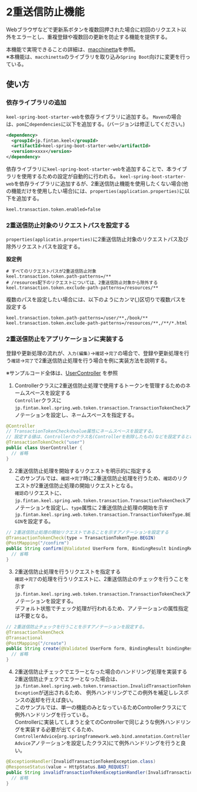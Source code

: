 # 2重送信防止機能
Webブラウザなどで更新系ボタンを複数回押された場合に初回のリクエスト以外をエラーとし、重複登録や複数回の更新を防止する機能を提供する。

本機能で実現できることの詳細は、[macchinetta](https://macchinetta.github.io/server-guideline-thymeleaf/1.5.1.RELEASE/ja/ArchitectureInDetail/WebApplicationDetail/DoubleSubmitProtection.html)を参照。  
※本機能は、`macchinetta`のライブラリを取り込み`Spring Boot`向けに変更を行っている。

## 使い方
### 依存ライブラリの追加
`keel-spring-boot-starter-web`を依存ライブラリに追加する。
`Maven`の場合は、`pom`に`dependencies`に以下を追加する。(バージョンは修正してください。)
```xml
<dependency>
  <groupId>jp.fintan.keel</groupId>
  <artifactId>keel-spring-boot-starter-web</artifactId>
  <version>xxxx</version>
</dependency>
```

依存ライブラリに`keel-spring-boot-starter-web`を追加することで、本ライブラリを使用するための設定が自動的に行われる。
`keel-spring-boot-starter-web`を依存ライブラリに追加するが、2重送信防止機能を使用したくない場合(他の機能だけを使用したい場合)には、`properties(application.properties)`に以下を追加する。  
```properties
keel.transaction.token.enabled=false
```

### 2重送信防止対象のリクエストパスを設定する
`properties(applicatin.properties)`に2重送信防止対象のリクエストパス及び除外リクエストパスを設定する。

**設定例**  
```properties
# すべてのリクエストパスが2重送信防止対象
keel.transaction.token.path-patterns=/**
# /resources配下のリクエストについては、2重送信防止対象から除外する
keel.transaction.token.exclude-path-patterns=/resources/**
```
複数のパスを設定したい場合には、以下のようにカンマ(,)区切りで複数パスを設定する
```properties
keel.transaction.token.path-patterns=/user/**,/book/**
keel.transaction.token.exclude-path-patterns=/resources/**,/**/*.html
```

### 2重送信防止をアプリケーションに実装する
登録や更新処理の流れが、`入力(編集)`→`確認`→`完了`の場合で、登録や更新処理を行う`確認`→`完了`で2重送信防止処理を行う場合を例に実装方法を説明する。

※サンプルコード全体は、[UserController](../../keel-spring-enhance-samples/keel-transaction-token-check-sample/src/main/java/jp/fintan/keel/spring/sample/web/token/UserController.java) を参照

1. Controllerクラスに2重送信防止処理で使用するトークンを管理するためのネームスペースを設定する  
  `Controller`クラスに`jp.fintan.keel.spring.web.token.transaction.TransactionTokenCheck`アノテーションを設定し、ネームスペースを指定する。  
  ```java
  @Controller
  // TransactionTokenCheckのvalue属性にネームスペースを設定する。
  // 設定する値は、Controllerのクラス名(Controllerを削除したもの)などを設定するとわかりやすい
  @TransactionTokenCheck("user")
  public class UserController {
    // 省略
  }
  ```
2. 2重送信防止処理を開始するリクエストを明示的に指定する  
  このサンプルでは、`確認`→`完了`時に2重送信防止処理を行うため、`確認`のリクエストが2重送信防止処理の開始リクエストとなる。  
  `確認`のリクエストに、`jp.fintan.keel.spring.web.token.transaction.TransactionTokenCheck`アノテーションを設定し、`type`属性に
  2重送信防止処理の開始を示す`jp.fintan.keel.spring.web.token.transaction.TransactionTokenType.BEGIN`を設定する。  
  ```java
  // 2重送信防止処理の開始リクエストであることを示すアノテーションを設定する
  @TransactionTokenCheck(type = TransactionTokenType.BEGIN)
  @PostMapping("/confirm")
  public String confirm(@Validated UserForm form, BindingResult bindingResult) {
    // 省略
  }
  ```

3. 2重送信防止処理を行うリクエストを指定する  
  `確認`→`完了`の処理を行うリクエストに、2重送信防止のチェックを行うことを示す`jp.fintan.keel.spring.web.token.transaction.TransactionTokenCheck`アノテーションを設定する。  
  デフォルト状態でチェック処理が行われるため、アノテーションの属性指定は不要となる。
  ```java
  // 2重送信防止チェックを行うことを示すアノテーションを設定する。
  @TransactionTokenCheck
  @Transactional
  @PostMapping("/create")
  public String create(@Validated UserForm form, BindingResult bindingResult) {
    // 省略
  }
  ```

4. 2重送信防止チェックでエラーとなった場合のハンドリング処理を実装する  
  2重送信防止チェクでエラーとなった場合は、`jp.fintan.keel.spring.web.token.transaction.InvalidTransactionTokenException`が送出されるため、
  例外ハンドリングでこの例外を補足しレスポンスの返却を行えば良い。  
  このサンプルでは、単一の機能のみとなっているためControllerクラスにて例外ハンドリングを行っている。  
  Controllerに実装してしまうと全てのControllerで同じような例外ハンドリングを実装する必要が出てくるため、
  `ControllerAdvice`(`org.springframework.web.bind.annotation.ControllerAdvice`アノテーションを設定したクラス)にて例外ハンドリングを行うと良い。
  ```java
  @ExceptionHandler(InvalidTransactionTokenException.class)
  @ResponseStatus(value = HttpStatus.BAD_REQUEST)
  public String invalidTransactionTokenExceptionHandler(InvalidTransactionTokenException e) {
    // 省略
  }
  ```
